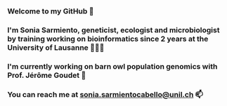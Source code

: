### Welcome to my GitHub 👋
### I'm Sonia Sarmiento, geneticist, ecologist and microbiologist by training working on bioinformatics since 2 years at the University of Lausanne 👩🏽‍💻
### I'm currently working on barn owl population genomics with Prof. Jérôme Goudet 🧬
### You can reach me at sonia.sarmientocabello@unil.ch 📫

<!--
**sonisarm/sonisarm** is a ✨ _special_ ✨ repository because its `README.md` (this file) appears on your GitHub profile.

Here are some ideas to get you started:

- 🔭 I’m currently working on ...
- 🌱 I’m currently learning ...
- 👯 I’m looking to collaborate on ...
- 🤔 I’m looking for help with ...
- 💬 Ask me about ...
- 📫 How to reach me: ...
- 😄 Pronouns: ...
- ⚡ Fun fact: ...
-->
